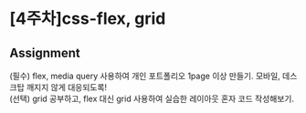 # [4주차]css-flex, grid

## Assignment
(필수) flex, media query 사용하여 개인 포트폴리오 1page 이상 만들기.
모바일, 데스크탑 깨지지 않게 대응되도록!
<br>
(선택) grid 공부하고, flex 대신 grid 사용하여 실습한 레이아웃 혼자 코드 작성해보기.
